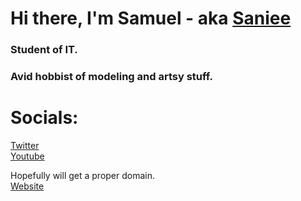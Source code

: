 # Hi there, I'm Samuel - aka [Saniee][website]

### Student of IT.
### Avid hobbist of modeling and artsy stuff.

# Socials:
[Twitter][Twitter]
<br>
[Youtube][yt]
<br>

Hopefully will get a proper domain. <br>
[Website][website]

[website]: https://sanieexyz.vercel.app/
[twitter]: https://twitter.com/Saniee_Dev
[yt]: https://www.youtube.com/channel/UCt4ckjAp0DfIiusOBV9GtVw
